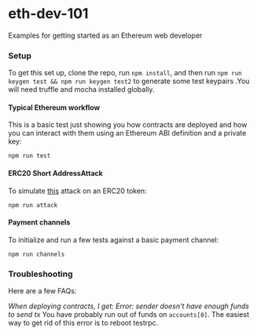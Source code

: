 # eth-dev-101
Examples for getting started as an Ethereum web developer

### Setup
To get this set up, clone the repo, run `npm install`, and then run `npm run keygen test && npm run keygen test2` to generate
some test keypairs .You will need truffle and mocha installed globally.

#### Typical Ethereum workflow
This is a basic test just showing you how contracts are deployed and how you can interact with them using an Ethereum ABI
definition and a private key:

`npm run test`

#### ERC20 Short AddressAttack
To simulate [this](http://vessenes.com/the-erc20-short-address-attack-explained/) attack on an ERC20 token:

`npm run attack`

#### Payment channels
To initialize and run a few tests against a basic payment channel:

`npm run channels`


### Troubleshooting

Here are a few FAQs:

*When deploying contracts, I get: Error: sender doesn't have enough funds to send tx*
You have probably run out of funds on `accounts[0]`. The easiest way to get rid of this error is to reboot testrpc.
